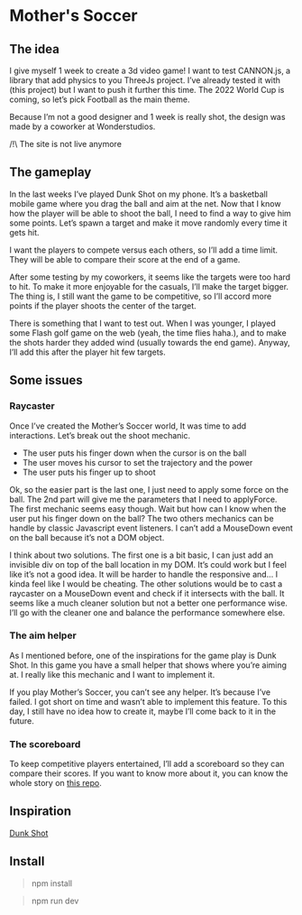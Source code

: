 # Mother's Soccer

## The idea

I give myself 1 week to create a 3d video game! I want to test CANNON.js, a library that add physics to you ThreeJs project. I’ve already tested it with (this project) but I want to push it further this time. The 2022 World Cup is coming, so let’s pick Football as the main theme.

Because I’m not a good designer and 1 week is really shot, the design was made by a coworker at Wonderstudios.

/!\ The site is not live anymore

## The gameplay

In the last weeks I’ve played Dunk Shot on my phone. It’s a basketball mobile game where you drag the ball and aim at the net. Now that I know how the player will be able to shoot the ball, I need to find a way to give him some points. Let’s spawn a target and make it move randomly every time it gets hit.

I want the players to compete versus each others, so I’ll add a time limit. They will be able to compare their score at the end of a game.

After some testing by my coworkers, it seems like the targets were too hard to hit. To make it more enjoyable for the casuals, I’ll make the target bigger. The thing is, I still want the game to be competitive, so I’ll accord more points if the player shoots the center of the target.

There is something that I want to test out. When I was younger, I played some Flash golf game on the web (yeah, the time flies haha.), and to make the shots harder they added wind (usually towards the end game). Anyway, I’ll add this after the player hit few targets.

## Some issues

### Raycaster

Once I’ve created the Mother’s Soccer world, It was time to add interactions. Let’s break out the shoot mechanic.

- The user puts his finger down when the cursor is on the ball
- The user moves his cursor to set the trajectory and the power
- The user puts his finger up to shoot

Ok, so the easier part is the last one, I just need to apply some force on the ball. The 2nd part will give me the parameters that I need to applyForce. The first mechanic seems easy though. Wait but how can I know when the user put his finger down on the ball? The two others mechanics can be handle by classic Javascript event listeners. I can’t add a MouseDown event on the ball because it’s not a DOM object.

I think about two solutions. The first one is a bit basic, I can just add an invisible div on top of the ball location in my DOM. It’s could work but I feel like it’s not a good idea. It will be harder to handle the responsive and… I kinda feel like I would be cheating. The other solutions would be to cast a raycaster on a MouseDown event and check if it intersects with the ball. It seems like a much cleaner solution but not a better one performance wise. I’ll go with the cleaner one and balance the performance somewhere else.

### The aim helper

As I mentioned before, one of the inspirations for the game play is Dunk Shot. In this game you have a small helper that shows where you’re aiming at. I really like this mechanic and I want to implement it.

If you play Mother’s Soccer, you can’t see any helper. It’s because I’ve failed. I got short on time and wasn’t able to implement this feature. To this day, I still have no idea how to create it, maybe I’ll come back to it in the future.

### The scoreboard

To keep competitive players entertained, I’ll add a scoreboard so they can compare their scores. If you want to know more about it, you can know the whole story on [this repo](https://github.com/rqphy/motherssoccer-score).

## Inspiration

[Dunk Shot](https://apps.apple.com/fr/app/dunk-shot/id1301375510)


## Install
> npm install

> npm run dev
